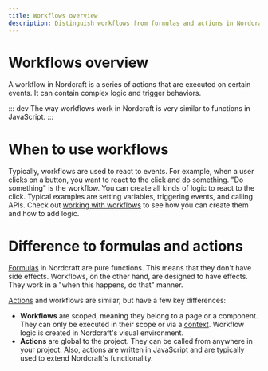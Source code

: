 ```yaml
---
title: Workflows overview
description: Distinguish workflows from formulas and actions in Nordcraft as event-driven sequences that execute operations with side effects in your application.
---
```


# Workflows overview
A workflow in Nordcraft is a series of actions that are executed on certain events. It can contain complex logic and trigger behaviors.

::: dev
The way workflows work in Nordcraft is very similar to functions in JavaScript.
:::

# When to use workflows
Typically, workflows are used to react to events. For example, when a user clicks on a button, you want to react to the click and do something. "Do something" is the workflow. You can create all kinds of logic to react to the click. Typical examples are setting variables, triggering events, and calling APIs. Check out [working with workflows](/workflows/working-with-workflows) to see how you can create them and how to add logic.

# Difference to formulas and actions
[Formulas](/formulas/overview) in Nordcraft are pure functions. This means that they don't have side effects. Workflows, on the other hand, are designed to have effects. They work in a "when this happens, do that" manner. 

[Actions](/actions/overview) and workflows are similar, but have a few key differences:
- **Workflows** are scoped, meaning they belong to a page or a component. They can only be executed in their scope or via a [context](/contexts/overview). Workflow logic is created in Nordcraft's visual environment.
- **Actions** are global to the project. They can be called from anywhere in your project. Also, actions are written in JavaScript and are typically used to extend Nordcraft's functionality.